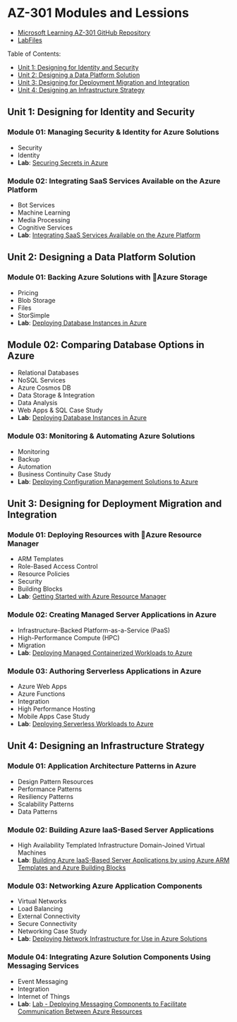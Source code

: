 # AZ-301 Modules and Lessions


* [Microsoft Learning AZ-301 GitHub Repository](https://github.com/MicrosoftLearning/AZ-301-MicrosoftAzureArchitectDesign)
* [LabFiles](https://github.com/MicrosoftLearning/AZ-301-MicrosoftAzureArchitectDesign/tree/master/allfiles)

Table of Contents:

* [Unit 1: Designing for Identity and Security](#unit-1-designing-for-identity-and-security)
* [Unit 2: Designing a Data Platform Solution](#unit-2-designing-a-data-platform-solution)
* [Unit 3: Designing for Deployment Migration and Integration](#unit-3-designing-for-deployment-migration-and-integration)
* [Unit 4: Designing an Infrastructure Strategy](#unit-4-designing-an-infrastructure-strategy)

## Unit 1: Designing for Identity and Security

### Module 01: Managing Security & Identity for Azure Solutions

* Security
* Identity
* **Lab**: [Securing Secrets in Azure](https://github.com/MicrosoftLearning/AZ-301-MicrosoftAzureArchitectDesign/blob/master/Instructions/AZ-301T01_Lab_Mod01_Securing%20Secrets%20in%20Azure.md)

### Module 02: Integrating SaaS Services Available on the Azure Platform

* Bot Services
* Machine Learning
* Media Processing
* Cognitive Services
* **Lab**: [Integrating SaaS Services Available on the Azure Platform](https://github.com/MicrosoftLearning/AZ-301-MicrosoftAzureArchitectDesign/blob/master/Instructions/AZ-301T01_Lab_Mod02_Deploying%20Service%20Instances%20as%20Components%20of%20Overall%20Azure%20Solutions.md)

## Unit 2: Designing a Data Platform Solution

### Module 01: Backing Azure Solutions with Azure Storage

* Pricing
* Blob Storage
* Files
* StorSimple
* **Lab**: [Deploying Database Instances in Azure](https://github.com/MicrosoftLearning/AZ-301-MicrosoftAzureArchitectDesign/blob/master/Instructions/AZ-301T02_Lab_Mod02_Deploying%20Database%20Instances%20in%20Azure.md)

## Module 02: Comparing Database Options in Azure

* Relational Databases
* NoSQL Services
* Azure Cosmos DB
* Data Storage & Integration
* Data Analysis
* Web Apps & SQL Case Study
* **Lab**: [Deploying Database Instances in Azure](https://github.com/MicrosoftLearning/AZ-301-MicrosoftAzureArchitectDesign/blob/master/Instructions/AZ-301T02_Lab_Mod02_Deploying%20Database%20Instances%20in%20Azure.md)

### Module 03: Monitoring & Automating Azure Solutions

* Monitoring
* Backup
* Automation
* Business Continuity Case Study
* **Lab**: [Deploying Configuration Management Solutions to Azure](https://github.com/MicrosoftLearning/AZ-301-MicrosoftAzureArchitectDesign/blob/master/Instructions/AZ-301T02_Lab_Mod03_Deploying%20Configuration%20Management%20solutions%20to%20Azure.md)

## Unit 3: Designing for Deployment Migration and Integration

### Module 01: Deploying Resources with Azure Resource Manager

* ARM Templates
* Role-Based Access Control
* Resource Policies
* Security
* Building Blocks
* **Lab**: [Getting Started with Azure Resource Manager](https://github.com/MicrosoftLearning/AZ-301-MicrosoftAzureArchitectDesign/blob/master/Instructions/AZ-301T03_Lab_Mod01_Getting%20Started%20with%20Azure%20Resource%20Manager%20Templates.md)

### Module 02: Creating Managed Server Applications in Azure

* Infrastructure-Backed Platform-as-a-Service (PaaS)
* High-Performance Compute (HPC)
* Migration
* **Lab**: [Deploying Managed Containerized Workloads to Azure](https://github.com/MicrosoftLearning/AZ-301-MicrosoftAzureArchitectDesign/blob/master/Instructions/AZ-301T03_Lab_Mod02_Deploying%20Managed%20Containerized%20Workloads%20to%20Azure.md)

### Module 03: Authoring Serverless Applications in Azure

* Azure Web Apps
* Azure Functions
* Integration
* High Performance Hosting
* Mobile Apps Case Study
* **Lab**: [Deploying Serverless Workloads to Azure](https://github.com/MicrosoftLearning/AZ-301-MicrosoftAzureArchitectDesign/blob/master/Instructions/AZ-301T03_Lab_Mod03_Deploying%20Serverless%20Workloads%20to%20Azure.md)

## Unit 4: Designing an Infrastructure Strategy

### Module 01: Application Architecture Patterns in Azure

* Design Pattern Resources
* Performance Patterns
* Resiliency Patterns
* Scalability Patterns
* Data Patterns

### Module 02: Building Azure IaaS-Based Server Applications

* High Availability
Templated Infrastructure
Domain-Joined Virtual Machines
* **Lab**: [Building Azure IaaS-Based Server Applications by using Azure ARM Templates and Azure Building Blocks](https://github.com/MicrosoftLearning/AZ-301-MicrosoftAzureArchitectDesign/blob/master/Instructions/AZ-301T04_Lab_Mod02_Building%20Azure%20IaaS-Based%20Server%20Applications%20by%20using%20ARM.md)

### Module 03: Networking Azure Application Components

* Virtual Networks
* Load Balancing
* External Connectivity
* Secure Connectivity
* Networking Case Study
* **Lab**: [Deploying Network Infrastructure for Use in Azure Solutions](https://github.com/MicrosoftLearning/AZ-301-MicrosoftAzureArchitectDesign/blob/master/Instructions/AZ-301T04_Lab_Mod03_Deploying%20Network%20Infrastructure%20for%20use%20in%20Azure%20Solutions.md)

### Module 04: Integrating Azure Solution Components Using Messaging Services

* Event Messaging
* Integration
* Internet of Things 
* **Lab**: [Lab - Deploying Messaging Components to Facilitate Communication Between Azure Resources](https://github.com/MicrosoftLearning/AZ-301-MicrosoftAzureArchitectDesign/blob/master/Instructions/AZ-301T04_Lab_Mod04_Deploying%20Messaging%20components%20to%20facilitate%20communication%20between%20Azure%20resources.md)

